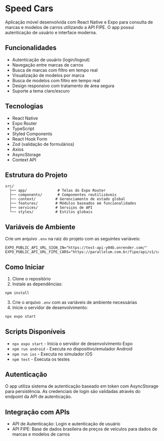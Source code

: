 # Speed Cars

Aplicação móvel desenvolvida com React Native e Expo para consulta de marcas e modelos de carros utilizando a API FIPE. O app possui autenticação de usuário e interface moderna.

## Funcionalidades

- Autenticação de usuário (login/logout)
- Navegação entre marcas de carros
- Busca de marcas com filtro em tempo real
- Visualização de modelos por marca
- Busca de modelos com filtro em tempo real
- Design responsivo com tratamento de área segura
- Suporte a tema claro/escuro

## Tecnologias

- React Native
- Expo Router
- TypeScript
- Styled Components
- React Hook Form
- Zod (validação de formulários)
- Axios
- AsyncStorage
- Context API

## Estrutura do Projeto

```
src/
  ├── app/              # Telas do Expo Router
  ├── components/       # Componentes reutilizáveis
  ├── context/         # Gerenciamento de estado global
  ├── features/        # Módulos baseados em funcionalidades
  ├── services/        # Serviços de API
  └── styles/          # Estilos globais
```

## Variáveis de Ambiente

Crie um arquivo `.env` na raiz do projeto com as seguintes variáveis:

```
EXPO_PUBLIC_API_URL_SIGN_IN="https://test-api-y04b.onrender.com/"
EXPO_PUBLIC_API_URL_FIPE_CARS="https://parallelum.com.br/fipe/api/v1/carros/"
```

## Como Iniciar

1. Clone o repositório
2. Instale as dependências:
```bash
npm install
```

3. Crie o arquivo `.env` com as variáveis de ambiente necessárias
4. Inicie o servidor de desenvolvimento:
```bash
npx expo start
```

## Scripts Disponíveis

- `npx expo start` - Inicia o servidor de desenvolvimento Expo
- `npm run android` - Executa no dispositivo/emulador Android
- `npm run ios` - Executa no simulador iOS
- `npm test` - Executa os testes

## Autenticação

O app utiliza sistema de autenticação baseado em token com AsyncStorage para persistência. As credenciais de login são validadas através do endpoint da API de autenticação.

## Integração com APIs

- API de Autenticação: Login e autenticação de usuário
- API FIPE: Base de dados brasileira de preços de veículos para dados de marcas e modelos de carros
